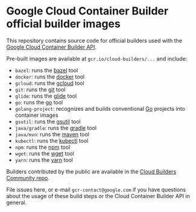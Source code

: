 # Google Cloud Container Builder official builder images

This repository contains source code for official builders used with the [Google Cloud Container Builder API](https://cloud.google.com/container-builder/docs/).

Pre-built images are available at `gcr.io/cloud-builders/...` and include:

*   `bazel`: runs the [bazel](https://bazel.io) tool
*   `docker`: runs the [docker](https://docker.com) tool
*   `gcloud`: runs the [gcloud](https://cloud.google.com/sdk/gcloud/) tool
*   `git`: runs the [git](https://git-scm.com/) tool
*   `glide`: runs the [glide](https://glide.sh/) tool
*   `go`: runs the [go](https://golang.org/cmd/go) tool
*   `golang-project`: recognizes and builds conventional [Go](https://golang.org) projects into container images
*   `gsutil`: runs the [gsutil](https://cloud.google.com/storage/docs/gsutil) tool
*   `java/gradle`: runs the [gradle](https://gradle.org/) tool
*   `java/mvn`: runs the [maven](https://maven.apache.org/) tool
*   `kubectl`: runs the [kubectl](https://kubernetes.io/docs/user-guide/kubectl-overview/) tool
*   `npm`: runs the [npm](https://docs.npmjs.com/) tool
*   `wget`: runs the [wget](https://www.gnu.org/software/wget/) tool
*   `yarn`: runs the [yarn](https://yarnpkg.com/) tool

Builders contributed by the public are available in the
[Cloud Builders Community repo](https://github.com/GoogleCloudPlatform/cloud-builders-community).

File issues here, or e-mail `gcr-contact@google.com` if you have questions about the usage of these build steps or the Cloud Container Builder API in general.
